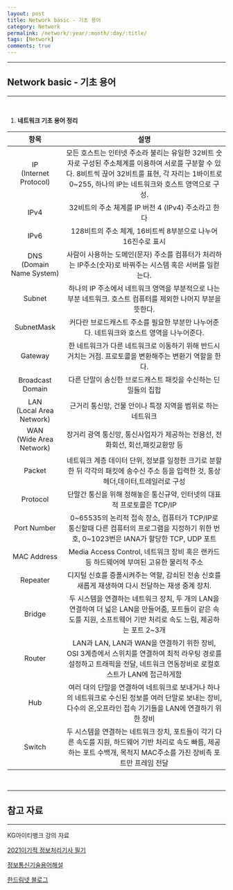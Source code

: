 ```yaml
---
layout: post
title: Network basic - 기초 용어
category: Network
permalink: /network/:year/:month/:day/:title/
tags: [Network]
comments: true
---
```


---

## Network basic - 기초 용어

---

<br>

1. **네트워크 기초 용어 정리**

|             항목              |                             설명                             |
| :---------------------------: | :----------------------------------------------------------: |
|  IP<br />(Internet Protocol)  | 모든 호스트는 인터넷 주소라 불리는 유일한 32비트 숫자로 구성된 주소체계를 이용하여 서로를 구분할 수 있다. 8비트씩 끊어 32비트를 표현, 각 자리는 1바이트로 0~255, 하나의 IP는 네트워크와 호스트 영역으로 구성. |
|             IPv4              |     32비트의 주소 체계를 IP 버전 4 (IPv4) 주소라고 한다      |
|             IPv6              | 128비트의 주소 체계, 16비트씩 8부분으로 나누어 16진수로 표시 |
| DNS<br />(Domain Name System) | 사람이 사용하는 도메인(문자) 주소를 컴퓨터가 처리하는 IP주소(숫자)로 바꿔주는 시스템 혹은 서버를 일컫는다. |
|            Subnet             | 하나의 IP 주소에서 네트워크 영역을 부분적으로 나는 부분 네트워크. 호스트 컴퓨터를 제외한 나머지 부분을 뜻한다. |
|          SubnetMask           | 커다란 브로드캐스트 주소를 필요한 부분만 나누어준다.  네트워크와 호스트 영역을 나누어준다. |
|            Gateway            | 한 네트워크가 다른 네트워크로 이동하기 위해 반드시 거치는 거점. 프로토콜을 변환해주는 변환기 역할을 한다. |
|       Broadcast Domain        | 다른 단말이 송신한 브로드캐스트 패킷을 수신하는 딘밀들의 집합 |
| LAN<br />(Local Area Network) | 근거리 통신망, 건물 안이나 특정 지역을 범위로 하는 네트워크  |
| WAN<br />(Wide Area Network)  | 장거리 광역 통신망, 통신사업자가 제공하는 전용선, 전화회선, 회선,패킷교환망 등 |
|            Packet             | 네트워크 계층 데이터 단위, 정보를 일정한 크기로 분할한 뒤 각각의 패킷에 송수신 주소 등을 입력한 것, 통상 헤더,데이터,트레일러로 구성 |
|           Protocol            | 단말간 통신을 위해 정해놓은 통신규약, 인터넷의 대표적 프로토콜은 TCP/IP |
|          Port Number          | 0~65535의 논리적 접속 장소, 컴퓨터가 TCP/IP로 통신할때 다른 컴퓨터의 프로그램을 지정하기 위한 번호, 0~1023번은 IANA가 할당한 TCP, UDP 포트 |
|          MAC Address          | Media Access Control, 네트워크 장비 혹은 랜카드 등 하드웨어에 부여된 고유한 물리적 주소 |
|           Repeater            | 디지털 신호를 증폴시켜주는 역할, 감쇠된 전송 신호를 새롭게 재생하여 다시 전달하는 재생 중계 장치. |
|            Bridge             | 두 시스템을 연결하는 네트워크 장치, 두 개의 LAN을 연결하여 더 넓은 LAN을 만들어줌, 포트들이 같은 속도를 지원, 소프트웨어 기반 처리로 속도 느림, 제공하는 포트 2~3개 |
|            Router             | LAN과 LAN, LAN과 WAN을 연결하기 위한 장비, OSI 3계층에서 스위치를 연결하여 최적 라우팅 경로를 설정하고 트래픽을 전달, 네트워크 연동장비로 로컬호스트가 LAN에 접근하게함 |
|              Hub              | 여러 대의 단말을 연결하여 네트워크로 보내거나 하나의 네트워크로 수신된 정보를 여러 단말로 보내는 장비, 다수의 온,오프라인 접속 기기들을 LAN에 연결하기 위한 장비 |
|            Switch             | 두 시스템을 연결하는 네트워크 장치, 포트들이 각기 다른 속도를 지원, 하드웨어 기반 처리로 속도 빠름, 제공하는 포트 수백개, 목적지 MAC주소를 가진 장비측 포트만 프레임 전달 |

<br>

---

## 참고 자료

---

KG아이티뱅크 강의 자료

[2021이기적 정보처리기사 필기](https://www.aladin.co.kr/shop/wproduct.aspx?ItemId=255086327)

[정보통신기술용어해설](http://www.ktword.co.kr/index.php)

[한드림넷 블로그](https://handreamnet.tistory.com/category/SW%27S%20NETWORK%20STORY)

<br>
